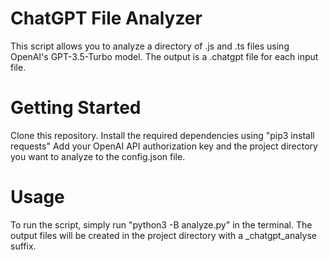 # ChatGPT File Analyzer
This script allows you to analyze a directory of .js and .ts files using OpenAI's GPT-3.5-Turbo model. The output is a .chatgpt file for each input file.

# Getting Started
Clone this repository.
Install the required dependencies using "pip3 install requests"
Add your OpenAI API authorization key and the project directory you want to analyze to the config.json file.


# Usage
To run the script, simply run "python3 -B analyze.py" in the terminal. The output files will be created in the project directory with a _chatgpt_analyse suffix.

